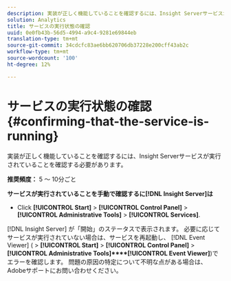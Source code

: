 ```yaml
---
description: 実装が正しく機能していることを確認するには、Insight Serverサービスが実行されていることを確認する必要があります。
solution: Analytics
title: サービスの実行状態の確認
uuid: 0e0fb43b-56d5-4994-a9c4-9281e69844eb
translation-type: tm+mt
source-git-commit: 34cdcfc83ae6bb620706db37228e200cff43ab2c
workflow-type: tm+mt
source-wordcount: '100'
ht-degree: 12%

---
```



# サービスの実行状態の確認{#confirming-that-the-service-is-running}

実装が正しく機能していることを確認するには、Insight Serverサービスが実行されていることを確認する必要があります。

**推奨頻度：** 5 ～ 10分ごと

**サービスが実行されていることを手動で確認するに[!DNL Insight Server]は**

* Click **[!UICONTROL Start]** > **[!UICONTROL Control Panel]** > **[!UICONTROL Administrative Tools]** > **[!UICONTROL Services]**.

[!DNL Insight Server] が「開始」のステータスで表示されます。 必要に応じてサービスが実行されていない場合は、サービスを再起動し、 [!DNL Event Viewer] ( > **[!UICONTROL Start]** > **[!UICONTROL Control Panel]** > **[!UICONTROL Administrative Tools]****[!UICONTROL Event Viewer]**)でエラーを確認します。 問題の原因の特定について不明な点がある場合は、Adobeサポートにお問い合わせください。
